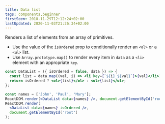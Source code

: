 ```yaml
---
title: Data list
tags: components,beginner
firstSeen: 2018-11-29T12:12:24+02:00
lastUpdated: 2020-11-03T21:26:34+02:00
---
```


Renders a list of elements from an array of primitives.

- Use the value of the `isOrdered` prop to conditionally render an `<ol>` or a `<ul>` list.
- Use `Array.prototype.map()` to render every item in `data` as a `<li>` element with an appropriate `key`.

```jsx
const DataList = ({ isOrdered = false, data }) => {
  const list = data.map((val, i) => <li key={`${i}_${val}`}>{val}</li>);
  return isOrdered ? <ol>{list}</ol> : <ul>{list}</ul>;
};
```

```jsx
const names = ['John', 'Paul', 'Mary'];
ReactDOM.render(<DataList data={names} />, document.getElementById('root'));
ReactDOM.render(
  <DataList data={names} isOrdered />,
  document.getElementById('root')
);
```
